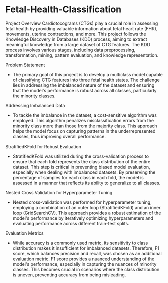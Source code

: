 # Fetal-Health-Classification

Project Overview
Cardiotocograms (CTGs) play a crucial role in assessing fetal health by providing valuable information about fetal heart rate (FHR), movements, uterine contractions, and more. This project follows the Knowledge Discovery in Databases (KDD) process, aiming to extract meaningful knowledge from a large dataset of CTG features. The KDD process involves various stages, including data preprocessing, transformation, mining, pattern evaluation, and knowledge representation.

Problem Statement
- The primary goal of this project is to develop a multiclass model capable of classifying CTG features into three fetal health states. The challenge lies in addressing the imbalanced nature of the dataset and ensuring that the model's performance is robust across all classes, particularly the minority classes.

Addressing Imbalanced Data
- To tackle the imbalance in the dataset, a cost-sensitive algorithm was employed. This algorithm penalizes misclassification errors from the minority class more than those from the majority class. This approach helps the model focus on capturing patterns in the underrepresented classes, thus improving overall performance.

StratifiedKFold for Robust Evaluation
- StratifiedKFold was utilized during the cross-validation process to ensure that each fold represents the class distribution of the entire dataset. This step is critical in preventing biased model evaluation, especially when dealing with imbalanced datasets. By preserving the percentage of samples for each class in each fold, the model is assessed in a manner that reflects its ability to generalize to all classes.

Nested Cross Validation for Hyperparameter Tuning
- Nested cross-validation was performed for hyperparameter tuning, employing a combination of an outer loop (StratifiedKFold) and an inner loop (GridSearchCV). This approach provides a robust estimation of the model's performance by iteratively optimizing hyperparameters and evaluating performance across different train-test splits.

Evaluation Metrics
- While accuracy is a commonly used metric, its sensitivity to class distribution makes it insufficient for imbalanced datasets. Therefore, F1 score, which balances precision and recall, was chosen as an additional evaluation metric. F1 score provides a nuanced understanding of the model's performance, especially in capturing the nuances of minority classes. This becomes crucial in scenarios where the class distribution is uneven, preventing accuracy from being misleading.